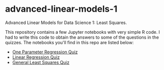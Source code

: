 advanced-linear-models-1
========================


Advanced Linear Models for Data Science 1: Least Squares.


This repository contains a few Jupyter notebooks with very simple R code. I had
to write this code to obtain the answers to some of the questions in the
quizzes. The notebooks you'll find in this repo are listed below:


* [One Parameter Regression Quiz](https://github.com/mwoitek/advanced-linear-models-1/blob/master/one_parameter_regression_quiz.ipynb)
* [Linear Regression Quiz](https://github.com/mwoitek/advanced-linear-models-1/blob/master/linear_regression_quiz.ipynb)
* [General Least Squares Quiz](https://github.com/mwoitek/advanced-linear-models-1/blob/master/general_least_squares_quiz.ipynb)
